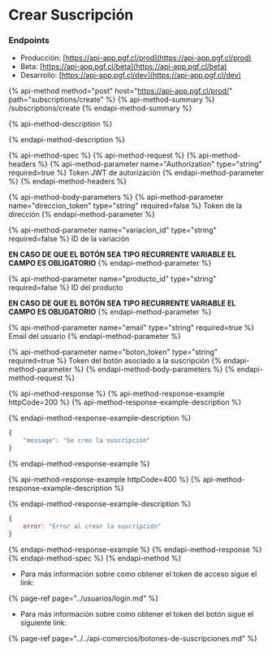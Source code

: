 # Crear Suscripción

### Endpoints

* Producción:  [https://api-app.pgf.cl/prod](https://api-app.pgf.cl/prod)
* Beta: [https://api-app.pgf.cl/beta](https://api-app.pgf.cl/beta)
* Desarrollo: [https://api-app.pgf.cl/dev](https://api-app.pgf.cl/dev)

{% api-method method="post" host="https://api-app.pgf.cl/prod/" path="subscriptions/create" %}
{% api-method-summary %}
/subscriptions/create
{% endapi-method-summary %}

{% api-method-description %}

{% endapi-method-description %}

{% api-method-spec %}
{% api-method-request %}
{% api-method-headers %}
{% api-method-parameter name="Authorization" type="string" required=true %}
Token JWT de autorización
{% endapi-method-parameter %}
{% endapi-method-headers %}

{% api-method-body-parameters %}
{% api-method-parameter name="direccion\_token" type="string" required=false %}
Token de la dirección
{% endapi-method-parameter %}

{% api-method-parameter name="variacion\_id" type="string" required=false %}
ID de la variación  
  
**EN CASO DE QUE EL BOTÓN SEA TIPO RECURRENTE VARIABLE EL CAMPO ES OBLIGATORIO**
{% endapi-method-parameter %}

{% api-method-parameter name="producto\_id" type="string" required=false %}
ID del producto  
  
**EN CASO DE QUE EL BOTÓN SEA TIPO RECURRENTE VARIABLE EL CAMPO ES OBLIGATORIO**
{% endapi-method-parameter %}

{% api-method-parameter name="email" type="string" required=true %}
Email del usuario
{% endapi-method-parameter %}

{% api-method-parameter name="boton\_token" type="string" required=true %}
Token del botón asociado a la suscripción
{% endapi-method-parameter %}
{% endapi-method-body-parameters %}
{% endapi-method-request %}

{% api-method-response %}
{% api-method-response-example httpCode=200 %}
{% api-method-response-example-description %}

{% endapi-method-response-example-description %}

```javascript
{
    "message": "Se creo la suscripcion"
}
```
{% endapi-method-response-example %}

{% api-method-response-example httpCode=400 %}
{% api-method-response-example-description %}

{% endapi-method-response-example-description %}

```javascript
{
    error: "Error al crear la suscripción"
}
```
{% endapi-method-response-example %}
{% endapi-method-response %}
{% endapi-method-spec %}
{% endapi-method %}

* Para más información sobre como obtener el token de acceso sigue el link:

{% page-ref page="../usuarios/login.md" %}

* Para más información sobre como obtener el token del botón sigue el siguiente link:

{% page-ref page="../../api-comercios/botones-de-suscripciones.md" %}


